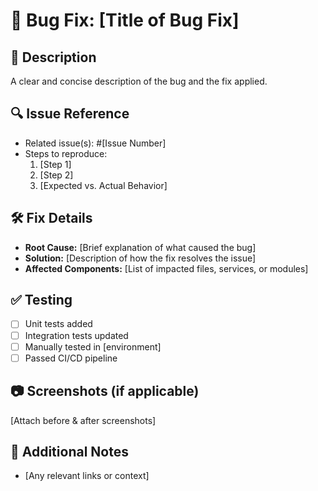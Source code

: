 # 🐞 Bug Fix: [Title of Bug Fix]

## 📝 Description

A clear and concise description of the bug and the fix applied.

## 🔍 Issue Reference

- Related issue(s): #[Issue Number]
- Steps to reproduce:
  1. [Step 1]
  2. [Step 2]
  3. [Expected vs. Actual Behavior]

## 🛠️ Fix Details

- **Root Cause:** [Brief explanation of what caused the bug]
- **Solution:** [Description of how the fix resolves the issue]
- **Affected Components:** [List of impacted files, services, or modules]

## ✅ Testing

- [ ] Unit tests added
- [ ] Integration tests updated
- [ ] Manually tested in [environment]
- [ ] Passed CI/CD pipeline

## 📷 Screenshots (if applicable)

[Attach before & after screenshots]

## 🔗 Additional Notes

- [Any relevant links or context]
